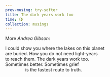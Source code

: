 ```yaml
--- 
prev-musing: try-softer
title: The dark years work too
time: 🌖
collection: musings
---
```

More <cite>Andrea Gibson</cite>:
> <p class="tight-lines">
<span>I could show you where the lakes on this planet</span><br>
are buried. How you do not need light-years\
to reach them. The dark years work too.\
Sometimes better. Sometimes grief\
&nbsp;&nbsp;&nbsp;&nbsp;&nbsp;&nbsp;&nbsp;&nbsp;
&nbsp;&nbsp;&nbsp;&nbsp;&nbsp;&nbsp;
is the fastest route to truth.
</p>